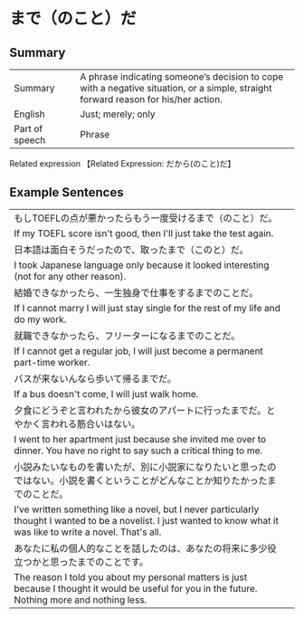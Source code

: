 # まで（のこと）だ

## Summary

<table><tr>   <td>Summary<td>   <td>A phrase indicating someone’s decision to cope with a negative situation, or a simple, straight forward reason for his/her action.</td><tr><tr>   <td>English<td>   <td>Just; merely; only</td><tr><tr>   <td>Part of speech<td>   <td>Phrase</td><tr></table><tr>   <td>Related expression<td>   <td>【Related Expression: だから(のこと)だ】</td><tr></table></table>

## Example Sentences

<table><tr><td>もしTOEFLの点が悪かったらもう一度受けるまで（のこと）だ。<td><tr><tr><td>If my TOEFL score isn't good, then I'll just take the test again.<td><tr><tr><td>日本語は面白そうだったので、取ったまで（このと）だ。<td><tr><tr><td>I took Japanese language only because it looked interesting (not for any other reason).<td><tr><tr><td>結婚できなかったら、一生独身で仕事をするまでのことだ。<td><tr><tr><td>If I cannot marry I will just stay single for the rest of my life and do my work.<td><tr><tr><td>就職できなかったら、フリーターになるまでのことだ。<td><tr><tr><td>If I cannot get a regular job, I will just become a permanent part-time worker.<td><tr><tr><td>バスが来ないんなら歩いて帰るまでだ。<td><tr><tr><td>If a bus doesn't come, I will just walk home.<td><tr><tr><td>夕食にどうぞと言われたから彼女のアパートに行ったまでだ。とやかく言われる筋合いはない。<td><tr><tr><td>I went to her apartment just because she invited me over to dinner. You have no right to say such a critical thing to me.<td><tr><tr><td>小説みたいなものを書いたが、別に小説家になりたいと思ったのではない。小説を書くということがどんなことか知りたかったまでのことだ。<td><tr><tr><td>I've written something like a novel, but I never particularly thought I wanted to be a novelist. I just wanted to know what it was like to write a novel. That's all.<td><tr><tr><td>あなたに私の個人的なことを話したのは、あなたの将来に多少役立つかと思ったまでのことです。<td><tr><tr><td>The reason I told you about my personal matters is just because I thought it would be useful for you in the future. Nothing more and nothing less.<td><tr></table>

